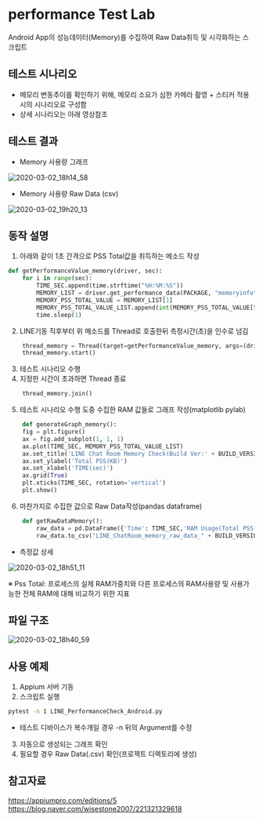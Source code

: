 # performance Test Lab
Android App의 성능데이터(Memory)를 수집하여 Raw Data취득 및 시각화하는 스크립트 

## 테스트 시나리오
* 메모리 변동추이를 확인하기 위해, 메모리 소요가 심한 카메라 촬영 + 스티커 적용시의 시나리오로 구성함
* 상세 시나리오는 아래 영상참조

## 테스트 결과
* Memory 사용량 그래프

![2020-03-02_18h14_58](https://user-images.githubusercontent.com/25470405/75662022-c0b0cb00-5cb1-11ea-9a2e-c11e7329027a.png)

* Memory 사용량 Raw Data (csv)

![2020-03-02_19h20_13](https://user-images.githubusercontent.com/25470405/75667352-de366280-5cba-11ea-9f60-0ebcb06e1f58.png)


## 동작 설명
1. 아래와 같이 1초 간격으로 PSS Total값을 취득하는 메소드 작성
```python
def getPerformanceValue_memory(driver, sec):
    for i in range(sec):
        TIME_SEC.append(time.strftime("%H:%M:%S"))
        MEMORY_LIST = driver.get_performance_data(PACKAGE, "memoryinfo", TIME_OUT)
        MEMORY_PSS_TOTAL_VALUE = MEMORY_LIST[1]
        MEMORY_PSS_TOTAL_VALUE_LIST.append(int(MEMORY_PSS_TOTAL_VALUE[5]))
        time.sleep(1)
```
2. LINE기동 직후부터 위 메소드를 Thread로 호출한뒤 측정시간(초)을 인수로 넘김
```python
    thread_memory = Thread(target=getPerformanceValue_memory, args=(driver, 35))
    thread_memory.start()
```
3. 테스트 시나리오 수행 
4. 지정한 시간이 초과하면 Thread 종료
```python
    thread_memory.join()
```
5. 테스트 시나리오 수행 도중 수집한 RAM 값들로 그래프 작성(matplotlib pylab)
```python
    def generateGraph_memory():
    fig = plt.figure()
    ax = fig.add_subplot(1, 1, 1)
    ax.plot(TIME_SEC, MEMORY_PSS_TOTAL_VALUE_LIST)
    ax.set_title('LINE Chat Room Memory Check(Build Ver:' + BUILD_VERSION + ')')
    ax.set_ylabel('Total PSS(KB)')
    ax.set_xlabel('TIME(sec)')
    ax.grid(True)
    plt.xticks(TIME_SEC, rotation='vertical')
    plt.show()
```
6. 마찬가지로 수집한 값으로 Raw Data작성(pandas dataframe)
```python
    def getRawDataMemory():
        raw_data = pd.DataFrame({'Time': TIME_SEC,'RAM Usage(Total PSS(KB))': MEMORY_PSS_TOTAL_VALUE_LIST}, columns=['Time', 'RAM Usage(Total PSS(KB))'])
        raw_data.to_csv("LINE_ChatRoom_memory_raw_data_" + BUILD_VERSION + ".csv", index=False)
```
* 측정값 상세

![2020-03-02_18h51_11](https://user-images.githubusercontent.com/25470405/75665046-de346380-5cb6-11ea-8823-732dfc083236.png)

※ Pss Total: 프로세스의 실제 RAM가중치와 다른 프로세스의 RAM사용량 및 사용가능한 전체 RAM에 대해 비교하기 위한 지표


## 파일 구조
![2020-03-02_18h40_59](https://user-images.githubusercontent.com/25470405/75664463-dd4f0200-5cb5-11ea-9df8-61e57508c27a.png)


## 사용 예제
1. Appium 서버 기동
2. 스크립트 실행 
```sh
pytest -n 1 LINE_PerformanceCheck_Android.py
```
* 테스트 디바이스가 복수개일 경우 -n 뒤의 Argument를 수정
3. 자동으로 생성되는 그래프 확인
4. 필요할 경우 Raw Data(.csv) 확인(프로젝트 디렉토리에 생성)


## 참고자료
https://appiumpro.com/editions/5
https://blog.naver.com/wisestone2007/221321329618
